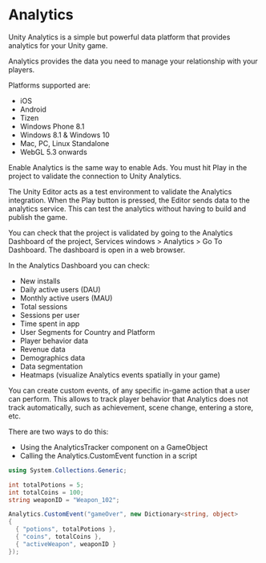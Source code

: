 # Analytics

Unity Analytics is a simple but powerful data platform that provides analytics for your Unity game.

Analytics provides the data you need to manage your relationship with your players.

Platforms supported are:

* iOS
* Android
* Tizen
* Windows Phone 8.1
* Windows 8.1 & Windows 10
* Mac, PC, Linux Standalone
* WebGL 5.3 onwards

Enable Analytics is the same way to enable Ads. You must hit Play in the project to validate the connection to Unity Analytics.

The Unity Editor acts as a test environment to validate the Analytics integration. When the Play button is pressed, the Editor sends data to the analytics service. This can test the analytics without having to build and publish the game.

You can check that the project is validated by going to the Analytics Dashboard of the project, Services windows > Analytics > Go To Dashboard. The dashboard is open in a web browser.

In the Analytics Dashboard you can check:

* New installs
* Daily active users (DAU)
* Monthly active users (MAU)
* Total sessions
* Sessions per user
* Time spent in app
* User Segments for Country and Platform
* Player behavior data
* Revenue data
* Demographics data
* Data segmentation
* Heatmaps (visualize Analytics events spatially in your game)

You can create custom events, of any specific in-game action that a user can perform. This allows to track player behavior that Analytics does not track automatically, such as achievement, scene change, entering a store, etc.

There are two ways to do this:

* Using the AnalyticsTracker component on a GameObject
* Calling the Analytics.CustomEvent function in a script

```C#
using System.Collections.Generic;

int totalPotions = 5;
int totalCoins = 100;
string weaponID = "Weapon_102";

Analytics.CustomEvent("gameOver", new Dictionary<string, object>
{
  { "potions", totalPotions },
  { "coins", totalCoins },
  { "activeWeapon", weaponID }
});
```